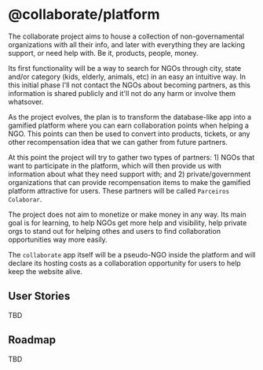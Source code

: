 # @collaborate/platform

The collaborate project aims to house a collection of non-governamental
organizations with all their info, and later with everything they are lacking
support, or need help with. Be it, products, people, money.

Its first functionality will be a way to search for NGOs through city, state
and/or category (kids, elderly, animals, etc) in an easy an intuitive way. In
this initial phase I'll not contact the NGOs about becoming partners, as this
information is shared publicly and it'll not do any harm or involve them
whatsover.

As the project evolves, the plan is to transform the database-like app into a
gamified platform where you can earn collaboration points when helping a NGO.
This points can then be used to convert into products, tickets, or any other
recompensation idea that we can gather from future partners.

At this point the project will try to gather two types of partners: 1) NGOs that
want to participate in the platform, which will then provide us with information
about what they need support with; and 2) private/government organizations that
can provide recompensation items to make the gamified platform attractive for
users. These partners will be called `Parceiros Colaborar`.

The project does not aim to monetize or make money in any way. Its main goal is
for learning, to help NGOs get more help and visibility, help private orgs
to stand out for helping othes and users to find collaboration opportunities
way more easily.

The `collaborate` app itself will be a pseudo-NGO inside the platform
and will declare its hosting costs as a collaboration opportunity for users to
help keep the website alive.

## User Stories

TBD

## Roadmap

TBD
